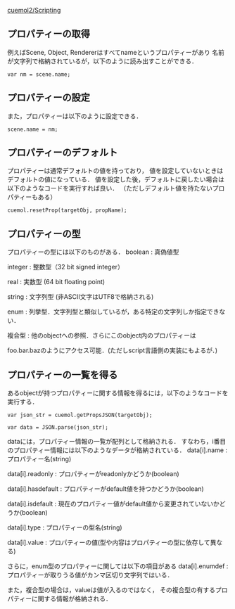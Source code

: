 [cuemol2/Scripting](../../cuemol2/Scripting)
## プロパティーの取得
例えばScene, Object, Rendererはすべてnameというプロパティーがあり
名前が文字列で格納されているが，以下のように読み出すことができる．
```
var nm = scene.name;
```

## プロパティーの設定
また，プロパティーは以下のように設定できる．
```
scene.name = nm;
```

## プロパティーのデフォルト
プロパティーは通常デフォルトの値を持っており，
値を設定していないときはデフォルトの値になっている．
値を設定した後，デフォルトに戻したい場合は以下のようなコードを実行すれば良い．
（ただしデフォルト値を持たないプロパティーもある）
```
cuemol.resetProp(targetObj, propName);
```



## プロパティーの型
プロパティーの型には以下のものがある．
boolean
:   真偽値型

integer
:   整数型（32 bit signed integer）

real
:   実数型 (64 bit floating point)

string
:   文字列型 (非ASCII文字はUTF8で格納される)

enum
:   列挙型．文字列型と類似しているが，ある特定の文字列しか指定できない．

複合型
:   他のobjectへの参照．さらにこのobject内のプロパティーは

foo.bar.bazのようにアクセス可能．(ただしscript言語側の実装にもよるが．)

## プロパティーの一覧を得る
あるobjectが持つプロパティーに関する情報を得るには，以下のようなコードを実行する．

```
var json_str = cuemol.getPropsJSON(targetObj);
```
```
var data = JSON.parse(json_str);
```

dataには，プロパティー情報の一覧が配列として格納される．
すなわち，i番目のプロパティー情報には以下のようなデータが格納されている．
data[i].name
:   プロパティー名(string)

data[i].readonly
:   プロパティーがreadonlyかどうか(boolean)

data[i].hasdefault
:   プロパティーがdefault値を持つかどうか(boolean)

data[i].isdefault
:   現在のプロパティー値がdefault値から変更されていないかどうか(boolean)

data[i].type
:   プロパティーの型名(string)

data[i].value
:   プロパティーの値(型や内容はプロパティーの型に依存して異なる)


さらに，enum型のプロパティーに関しては以下の項目がある
data[i].enumdef
:   プロパティーが取りうる値がカンマ区切り文字列ではいる．


また，複合型の場合は，valueは値が入るのではなく，
その複合型の有するプロパティーに関する情報が格納される．
